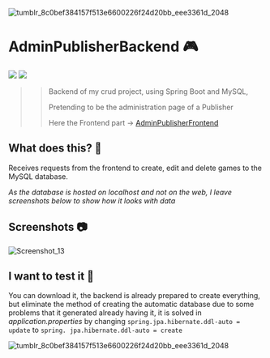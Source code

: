 ![tumblr_8c0bef384157f513e6600226f24d20bb_eee3361d_2048](https://github.com/Tina-bot/AdminPublisherBackend/assets/72955349/e306a4c8-7c12-4192-8adb-f96b5a5e994e)

# AdminPublisherBackend 🎮
![](https://img.shields.io/badge/MySQL-005C84?style=for-the-badge&logo=mysql&logoColor=white)
![](https://img.shields.io/badge/Spring-6DB33F?style=for-the-badge&logo=spring&logoColor=white)


>> Backend of my crud project, using Spring Boot and MySQL, </p>
>> Pretending to be the administration page of a Publisher </p>
>> Here the Frontend part -> <a href="https://github.com/Tina-bot/AdminPublisherFrontend"> AdminPublisherFrontend </a>


## What does this? 👀
Receives requests from the frontend to create, edit and delete games to the MySQL database.

<i>As the database is hosted on localhost and not on the web, I leave screenshots below to show how it looks with data</i>
## Screenshots 📷

![Screenshot_13](https://github.com/Tina-bot/AdminPublisherBackend/assets/72955349/edccb585-eba1-4e88-9965-17316c09a6bd)


## I want to test it 🔬
You can download it, the backend is already prepared to create everything, but eliminate the method of creating the automatic database due to some problems that it generated already having it,
it is solved in _application.properties_ by changing `spring.jpa.hibernate.ddl-auto = update` to  `spring. jpa.hibernate.ddl-auto = create`

![tumblr_8c0bef384157f513e6600226f24d20bb_eee3361d_2048](https://github.com/Tina-bot/AdminPublisherBackend/assets/72955349/185cc981-9ad4-4a2d-8bed-fc712c3b99ef)
